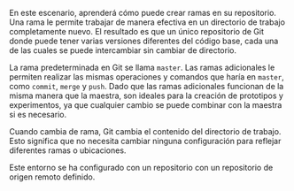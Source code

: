 En este escenario, aprenderá cómo puede crear ramas en su repositorio. Una rama le permite trabajar de manera efectiva en un directorio de trabajo completamente nuevo. El resultado es que un único repositorio de Git donde puede tener varias versiones diferentes del código base, cada una de las cuales se puede intercambiar sin cambiar de directorio.

La rama predeterminada en Git se llama `master`. Las ramas adicionales le permiten realizar las mismas operaciones y comandos que haría en `master`, como `commit`, `merge` y `push`. Dado que las ramas adicionales funcionan de la misma manera que la maestra, son ideales para la creación de prototipos y experimentos, ya que cualquier cambio se puede combinar con la maestra si es necesario.

Cuando cambia de rama, Git cambia el contenido del directorio de trabajo. Esto significa que no necesita cambiar ninguna configuración para reflejar diferentes ramas o ubicaciones.

Este entorno se ha configurado con un repositorio con un repositorio de origen remoto definido.
